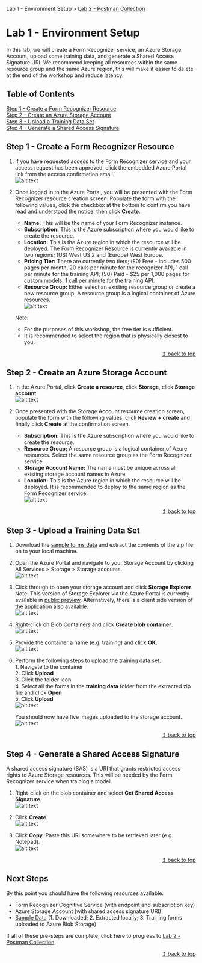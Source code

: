 Lab 1 - Environment Setup > [Lab 2 - Postman Collection](../labs/postman-collection.md)

# Lab 1 - Environment Setup
In this lab, we will create a Form Recognizer service, an Azure Storage Account, upload some training data, and generate a Shared Access Signature URI. We recommend keeping all resources within the same resource group and the same Azure region, this will make it easier to delete at the end of the workshop and reduce latency.

## Table of Contents
   [Step 1 - Create a Form Recognizer Resource](#step-1---create-a-form-recognizer-resource)  
   [Step 2 - Create an Azure Storage Account](#step-2---create-an-azure-storage-account)  
   [Step 3 - Upload a Training Data Set](#step-3---upload-a-training-data-set)  
   [Step 4 - Generate a Shared Access Signature](#step-4---generate-a-shared-access-signature)

## Step 1 - Create a Form Recognizer Resource
1. If you have requested access to the Form Recognizer service and your access request has been approved, click the embedded Azure Portal link from the access confirmation email.  
   ![alt text](../resources/images/img-form-recognizer-public-preview.png "Form Recognizer Public Preview")

2. Once logged in to the Azure Portal, you will be presented with the Form Recognizer resource creation screen. Populate the form with the following values, click the checkbox at the bottom to confirm you have read and understood the notice, then click **Create**.
   * **Name:** This will be the name of your Form Recognizer instance.
   * **Subscription:** This is the Azure subscription where you would like to create the resource.
   * **Location:** This is the Azure region in which the resource will be deployed. The Form Recognizer Resource is currently available in two regions; (US) West US 2 and (Europe) West Europe.
   * **Pricing Tier:** There are currently two tiers; (F0) Free - includes 500 pages per month, 20 calls per minute for the recognizer API, 1 call per minute for the training API; (S0) Paid - $25 per 1,000 pages for custom models, 1 call per minute for the training API.
   * **Resource Group:** Either select an existing resource group or create a new resource group. A resource group is a logical container of Azure resources.  
        ![alt text](../resources/images/img-form-recognizer-create.png "Form Recognizer Create")
    
    Note:
    * For the purposes of this workshop, the free tier is sufficient.
    * It is recommended to select the region that is physically closest to you.

<div align="right"><a href="#lab-1---environment-setup">↥ back to top</a></div>

## Step 2 - Create an Azure Storage Account
1. In the Azure Portal, click **Create a resource**, click **Storage**, click **Storage account**.  
   ![alt text](../resources/images/img-storage-account-create1.png "Azure Storage Account Create")

2. Once presented with the Storage Account resource creation screen, populate the form with the following values, click **Review + create** and finally click **Create** at the confirmation screen.
   * **Subscription:** This is the Azure subscription where you would like to create the resource.
   * **Resource Group:** A resource group is a logical container of Azure resources. Select the same resource group as the Form Recognizer service.
   * **Storage Account Name:** The name must be unique across all existing storage account names in Azure.
   * **Location:** This is the Azure region in which the resource will be deployed. It is recommended to deploy to the same region as the Form Recognizer service.  
      ![alt text](../resources/images/img-storage-account-create2.png "Azure Storage Account Create")

<div align="right"><a href="#lab-1---environment-setup">↥ back to top</a></div>

## Step 3 - Upload a Training Data Set
1. Download the [sample forms data](../resources/data/forms.zip) and extract the contents of the zip file on to your local machine.

2. Open the Azure Portal and navigate to your Storage Account by clicking All Services > Storage > Storage accounts.  
      ![alt text](../resources/images/img-storage-account-upload1.png "Azure Storage Account")

3. Click through to open your storage account and click **Storage Explorer**. Note: This version of Storage Explorer via the Azure Portal is currently available in [public preview](https://azure.microsoft.com/en-gb/updates/storage-explorer-preview-now-available-in-azure-portal/). Alternatively, there is a client side version of the application also [available](https://azure.microsoft.com/en-us/features/storage-explorer/).  
      ![alt text](../resources/images/img-storage-account-upload2.png "Storage Explorer")

4. Right-click on Blob Containers and click **Create blob container**.  
      ![alt text](../resources/images/img-storage-account-upload3.png "Create blob container")

5. Provide the container a name (e.g. training) and click **OK**.  
      ![alt text](../resources/images/img-storage-account-upload4.png "Name blob container")

6. Perform the following steps to upload the training data set.  
   1\. Navigate to the container  
   2\. Click **Upload**  
   3\. Click the folder icon  
   4\. Select all the forms in the **training data** folder from the extracted zip file and click **Open**  
   5\. Click **Upload**  
      ![alt text](../resources/images/img-storage-account-upload5.png "Upload image")

   You should now have five images uploaded to the storage account.  
      ![alt text](../resources/images/img-storage-account-upload6.png "Uploaded images")

<div align="right"><a href="#lab-1---environment-setup">↥ back to top</a></div>

## Step 4 - Generate a Shared Access Signature
A shared access signature (SAS) is a URI that grants restricted access rights to Azure Storage resources. This will be needed by the Form Recognizer service when training a model.
1. Right-click on the blob container and select **Get Shared Access Signature**.  
      ![alt text](../resources/images/img-storage-account-sas1.png "Get Shared Access Signature")

2. Click **Create**.  
      ![alt text](../resources/images/img-storage-account-sas2.png "Create Shared Access Signature")

3. Click **Copy**. Paste this URI somewhere to be retrieved later (e.g. Notepad).  
      ![alt text](../resources/images/img-storage-account-sas3.png "Copy Shared Access Signature")

<div align="right"><a href="#lab-1---environment-setup">↥ back to top</a></div>

## Next Steps
By this point you should have the following resources available:
* Form Recognizer Cognitive Service (with endpoint and subscription key)
* Azure Storage Account (with shared access signature URI)
* [Sample Data](../resources/data/forms.zip) (1. Downloaded; 2. Extracted locally; 3. Training forms uploaded to Azure Blob Storage)

If all of these pre-steps are complete, click here to progress to [Lab 2 - Postman Collection](../labs/lab-postman-collection.md).

<div align="right"><a href="#lab-1---environment-setup">↥ back to top</a></div>

